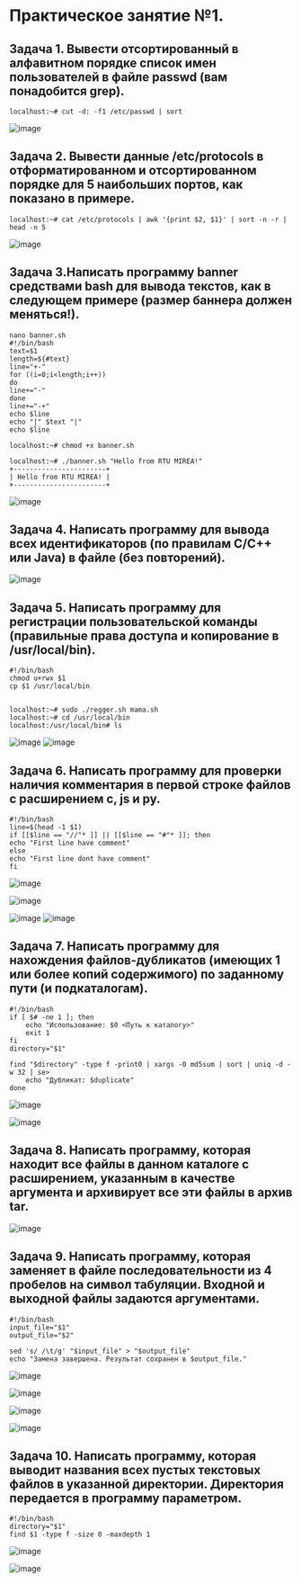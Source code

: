 # Практическое занятие №1.
## Задача 1. Вывести отсортированный в алфавитном порядке список имен пользователей в файле passwd (вам понадобится grep).
```
localhost:~# cut -d: -f1 /etc/passwd | sort

```
![image](https://github.com/user-attachments/assets/82dcd8df-c90a-44fc-a288-74bc0962d1b3)

## Задача 2. Вывести данные /etc/protocols в отформатированном и отсортированном порядке для 5 наибольших портов, как показано в примере.

```
localhost:~# cat /etc/protocols | awk '{print $2, $1}' | sort -n -r | head -n 5
```
![image](https://github.com/user-attachments/assets/fdfc1df1-b199-40ec-85f7-2fd9305844ae)

## Задача 3.Написать программу banner средствами bash для вывода текстов, как в следующем примере (размер баннера должен меняться!).

```
nano banner.sh                                          
#!/bin/bash
text=$1
length=${#text}
line="+-"
for ((i=0;i<length;i++))
do
line+="-"
done
line+="-+"
echo $line
echo "|" $text "|"
echo $line

localhost:~# chmod +x banner.sh

localhost:~# ./banner.sh "Hello from RTU MIREA!"
+-----------------------+
| Hello from RTU MIREA! |
+-----------------------+
```
![image](https://github.com/user-attachments/assets/8d49077b-a5da-495d-abc7-e07b8c6fa2f3)

## Задача 4. Написать программу для вывода всех идентификаторов (по правилам C/C++ или Java) в файле (без повторений).
![image](https://github.com/user-attachments/assets/81cf4e87-bc5a-4b69-982f-96d06b6ce620)


## Задача 5. Написать программу для регистрации пользовательской команды (правильные права доступа и копирование в /usr/local/bin).

```
#!/bin/bash
chmod u+rwx $1
cp $1 /usr/local/bin


localhost:~# sudo ./regger.sh mama.sh
localhost:~# cd /usr/local/bin
localhost:/usr/local/bin# ls
```
![image](https://github.com/user-attachments/assets/a0c1f520-1429-46a0-bc01-5a13ed0f2d12)
![image](https://github.com/user-attachments/assets/58f33e4c-aa39-4b5c-822f-fc8e9ec5ad5c)

## Задача 6. Написать программу для проверки наличия комментария в первой строке файлов с расширением c, js и py.
```
#!/bin/bash
line=$(head -1 $1)
if [[$line == "//"* ]] || [[$line == "#"* ]]; then
echo "First line have comment"
else
echo "First line dont have comment"
fi
```
![image](https://github.com/user-attachments/assets/d1457d26-5bb6-4685-91a8-b8a7ecdbcc00)

![image](https://github.com/user-attachments/assets/24b5a33b-ca09-43cd-9fc5-19e9e8c484cf)

![image](https://github.com/user-attachments/assets/01f2c3dd-71b6-44db-b128-7cbf9d77aef7)
![image](https://github.com/user-attachments/assets/06976972-00f8-451c-b36e-6793d7f6804a)



## Задача 7. Написать программу для нахождения файлов-дубликатов (имеющих 1 или более копий содержимого) по заданному пути (и подкаталогам).
```
#!/bin/bash
if [ $# -ne 1 ]; then
    echo "Использование: $0 <Путь к каталогу>"
    exit 1
fi
directory="$1"
 
find "$directory" -type f -print0 | xargs -0 md5sum | sort | uniq -d -w 32 | se>
    echo "Дубликат: $duplicate"
done
```
![image](https://github.com/user-attachments/assets/7442a48a-87e3-43e0-a636-d7fca572df30)

![image](https://github.com/user-attachments/assets/0a6ef384-9be2-4759-979c-e0923397be06)

## Задача 8. Написать программу, которая находит все файлы в данном каталоге с расширением, указанным в качестве аргумента и архивирует все эти файлы в архив tar.
![image](https://github.com/user-attachments/assets/bbe434d7-7765-496d-aab1-dbe10ed7a150)

## Задача 9. Написать программу, которая заменяет в файле последовательности из 4 пробелов на символ табуляции. Входной и выходной файлы задаются аргументами.
```
#!/bin/bash
input_file="$1"
output_file="$2"
 
sed 's/ /\t/g' "$input_file" > "$output_file"
echo "Замена завершена. Результат сохранен в $output_file."
```
![image](https://github.com/user-attachments/assets/13c4472f-b913-4e68-824f-7b956ace2e39)

![image](https://github.com/user-attachments/assets/894746bb-b643-4d11-8179-3d5c3f4a62ff)

![image](https://github.com/user-attachments/assets/9611b8d6-2569-457e-882a-08191686d649)

![image](https://github.com/user-attachments/assets/f41db448-a3c0-4270-a115-0c7e2e3b5db8)

## Задача 10. Написать программу, которая выводит названия всех пустых текстовых файлов в указанной директории. Директория передается в программу параметром.

```
#!/bin/bash
directory="$1"
find $1 -type f -size 0 -maxdepth 1
```
![image](https://github.com/user-attachments/assets/b7f215b7-b0ba-4154-9c49-3c419363e276)

![image](https://github.com/user-attachments/assets/c84c845e-791a-4350-933b-654de8ae4d1d)

